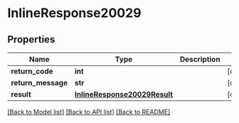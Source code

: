 # InlineResponse20029

## Properties
Name | Type | Description | Notes
------------ | ------------- | ------------- | -------------
**return_code** | **int** |  | [optional] 
**return_message** | **str** |  | [optional] 
**result** | [**InlineResponse20029Result**](InlineResponse20029Result.md) |  | [optional] 

[[Back to Model list]](../README.md#documentation-for-models) [[Back to API list]](../README.md#documentation-for-api-endpoints) [[Back to README]](../README.md)


